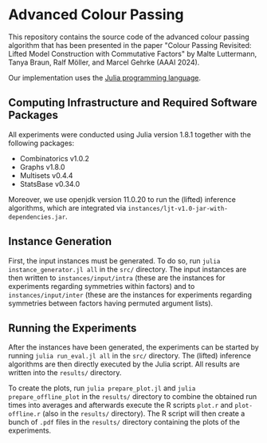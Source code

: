 # Advanced Colour Passing

This repository contains the source code of the advanced colour passing
algorithm that has been presented in the paper
"Colour Passing Revisited: Lifted Model Construction with Commutative Factors"
by Malte Luttermann, Tanya Braun, Ralf Möller, and Marcel Gehrke (AAAI 2024).

Our implementation uses the [Julia programming language](https://julialang.org).

## Computing Infrastructure and Required Software Packages

All experiments were conducted using Julia version 1.8.1 together with the
following packages:
- Combinatorics v1.0.2
- Graphs v1.8.0
- Multisets v0.4.4
- StatsBase v0.34.0

Moreover, we use openjdk version 11.0.20 to run the (lifted) inference
algorithms, which are integrated via
`instances/ljt-v1.0-jar-with-dependencies.jar`.

## Instance Generation

First, the input instances must be generated.
To do so, run `julia instance_generator.jl all` in the `src/` directory.
The input instances are then written to `instances/input/intra` (these are the
instances for experiments regarding symmetries within factors) and to
`instances/input/inter` (these are the instances for experiments regarding
symmetries between factors having permuted argument lists).

## Running the Experiments

After the instances have been generated, the experiments can be started by
running `julia run_eval.jl all` in the `src/` directory.
The (lifted) inference algorithms are then directly executed by the Julia
script.
All results are written into the `results/` directory.

To create the plots, run `julia prepare_plot.jl` and `julia prepare_offline_plot`
in the `results/` directory to combine the obtained run times into averages and
afterwards execute the R scripts `plot.r` and `plot-offline.r` (also in the
`results/` directory).
The R script will then create a bunch of `.pdf` files in the `results/` directory
containing the plots of the experiments.